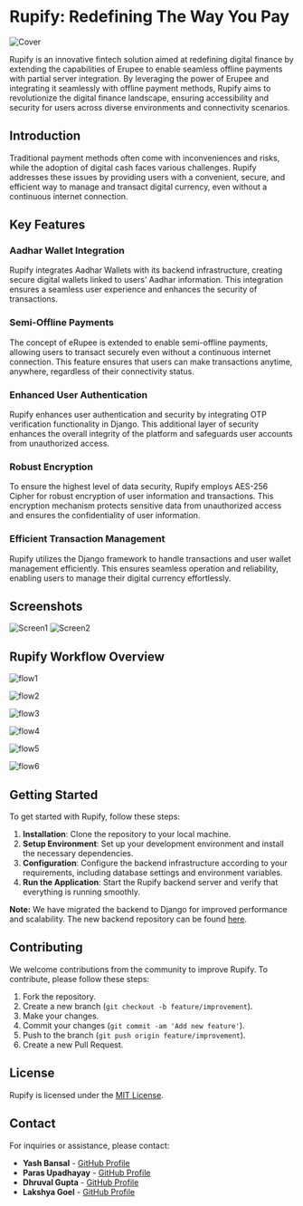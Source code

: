 # Rupify: Redefining The Way You Pay

![Cover](docs/Cover.png)

Rupify is an innovative fintech solution aimed at redefining digital finance by extending the capabilities of Erupee to enable seamless offline payments with partial server integration. By leveraging the power of Erupee and integrating it seamlessly with offline payment methods, Rupify aims to revolutionize the digital finance landscape, ensuring accessibility and security for users across diverse environments and connectivity scenarios.

## Introduction

Traditional payment methods often come with inconveniences and risks, while the adoption of digital cash faces various challenges. Rupify addresses these issues by providing users with a convenient, secure, and efficient way to manage and transact digital currency, even without a continuous internet connection.

## Key Features

### Aadhar Wallet Integration

Rupify integrates Aadhar Wallets with its backend infrastructure, creating secure digital wallets linked to users’ Aadhar information. This integration ensures a seamless user experience and enhances the security of transactions.

### Semi-Offline Payments

The concept of eRupee is extended to enable semi-offline payments, allowing users to transact securely even without a continuous internet connection. This feature ensures that users can make transactions anytime, anywhere, regardless of their connectivity status.

### Enhanced User Authentication

Rupify enhances user authentication and security by integrating OTP verification functionality in Django. This additional layer of security enhances the overall integrity of the platform and safeguards user accounts from unauthorized access.

### Robust Encryption

To ensure the highest level of data security, Rupify employs AES-256 Cipher for robust encryption of user information and transactions. This encryption mechanism protects sensitive data from unauthorized access and ensures the confidentiality of user information.

### Efficient Transaction Management

Rupify utilizes the Django framework to handle transactions and user wallet management efficiently. This ensures seamless operation and reliability, enabling users to manage their digital currency effortlessly.

## Screenshots

![Screen1](docs/Screens1.png)
![Screen2](docs/Screens2.png)

## Rupify Workflow Overview

![flow1](docs/flow1.png)

![flow2](docs/flow2.png)

![flow3](docs/flow3.png)

![flow4](docs/flow4.png)

![flow5](docs/flow5.png)

![flow6](docs/flow6.png)

## Getting Started

To get started with Rupify, follow these steps:

1. **Installation**: Clone the repository to your local machine.
2. **Setup Environment**: Set up your development environment and install the necessary dependencies.
3. **Configuration**: Configure the backend infrastructure according to your requirements, including database settings and environment variables.
4. **Run the Application**: Start the Rupify backend server and verify that everything is running smoothly.

**Note:** We have migrated the backend to Django for improved performance and scalability. The new backend repository can be found [here](https://github.com/Yash114Bansal/Rupify-Backend).


## Contributing

We welcome contributions from the community to improve Rupify. To contribute, please follow these steps:

1. Fork the repository.
2. Create a new branch (`git checkout -b feature/improvement`).
3. Make your changes.
4. Commit your changes (`git commit -am 'Add new feature'`).
5. Push to the branch (`git push origin feature/improvement`).
6. Create a new Pull Request.




## License

Rupify is licensed under the [MIT License](LICENSE).

## Contact

For inquiries or assistance, please contact:

- **Yash Bansal** - [GitHub Profile](https://github.com/yash114bansal)
- **Paras Upadhayay** - [GitHub Profile](https://github.com/Pudv95)
- **Dhruval Gupta** - [GitHub Profile](https://github.com/Dig092)
- **Lakshya Goel** - [GitHub Profile](https://github.com/lakshya1goel)

